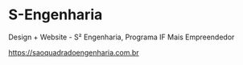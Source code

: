 # S-Engenharia
Design + Website - S² Engenharia, Programa IF Mais Empreendedor

https://saoquadradoengenharia.com.br
